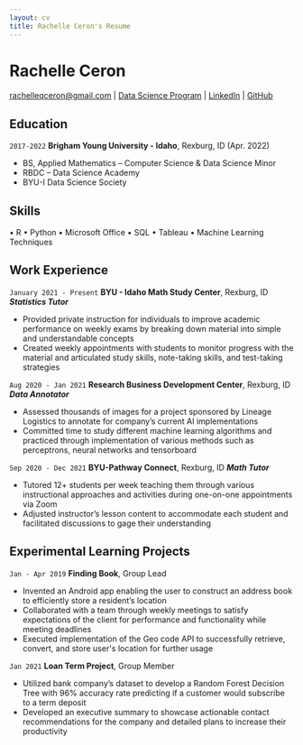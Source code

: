 ```yaml
---
layout: cv
title: Rachelle Ceron's Resume
---
```

# Rachelle Ceron

<div id="webaddress">
<a href="rachelleqceron@gmail.com">rachelleqceron@gmail.com</a>
| <a href="https://byuidatascience.github.io/development.html">Data Science Program</a>
| <a href="https://www.linkedin.com/in/rachelleceron/">LinkedIn</a>
| <a href="https://github.com/rqceron">GitHub</a>
</div>

<!-- https://www.monique.tech/the-art-of-markdown -->

## Education

`2017-2022`
__Brigham Young University - Idaho__, Rexburg, ID (Apr. 2022)

- BS, Applied Mathematics – Computer Science & Data Science Minor
- RBDC – Data Science Academy
- BYU-I Data Science Society

## Skills
• R
• Python
• Microsoft Office
• SQL
• Tableau
• Machine Learning Techniques

## Work Experience

`January 2021 - Present`
__BYU - Idaho Math Study Center__, Rexburg, ID
___Statistics Tutor___
- Provided private instruction for individuals to improve academic performance on weekly exams by breaking 
down material into simple and understandable concepts 
- Created weekly appointments with students to monitor progress with the material and articulated study skills, 
note-taking skills, and test-taking strategies

`Aug 2020 - Jan 2021`
__Research Business Development Center__, Rexburg, ID
___Data Annotator___
- Assessed thousands of images for a project sponsored by Lineage Logistics to annotate for company’s current 
AI implementations
- Committed time to study different machine learning algorithms and practiced through implementation of 
various methods such as perceptrons, neural networks and tensorboard

`Sep 2020 - Dec 2021`
__BYU-Pathway Connect__, Rexburg, ID
___Math Tutor___
- Tutored 12+ students per week teaching them through various instructional approaches and activities during
one-on-one appointments via Zoom 
- Adjusted instructor’s lesson content to accommodate each student and facilitated discussions to gage their 
understanding

## Experimental Learning Projects

`Jan - Apr 2019`
__Finding Book__, Group Lead
- Invented an Android app enabling the user to construct an address book to efficiently store a resident’s 
location 
-  Collaborated with a team through weekly meetings to satisfy expectations of the client for performance and 
functionality while meeting deadlines 
- Executed implementation of the Geo code API to successfully retrieve, convert, and store user's location for 
further usage


`Jan 2021`
__Loan Term Project__, Group Member
- Utilized bank company’s dataset to develop a Random Forest Decision Tree with 96% accuracy rate 
predicting if a customer would subscribe to a term deposit
- Developed an executive summary to showcase actionable contact recommendations for the company and 
detailed plans to increase their productivity


<!-- ### Footer

Last updated: May 2013 -->


